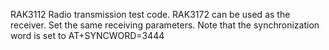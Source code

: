 RAK3112 Radio transmission test code. RAK3172 can be used as the receiver. Set the same receiving parameters. Note that the synchronization word is set to AT+SYNCWORD=3444
